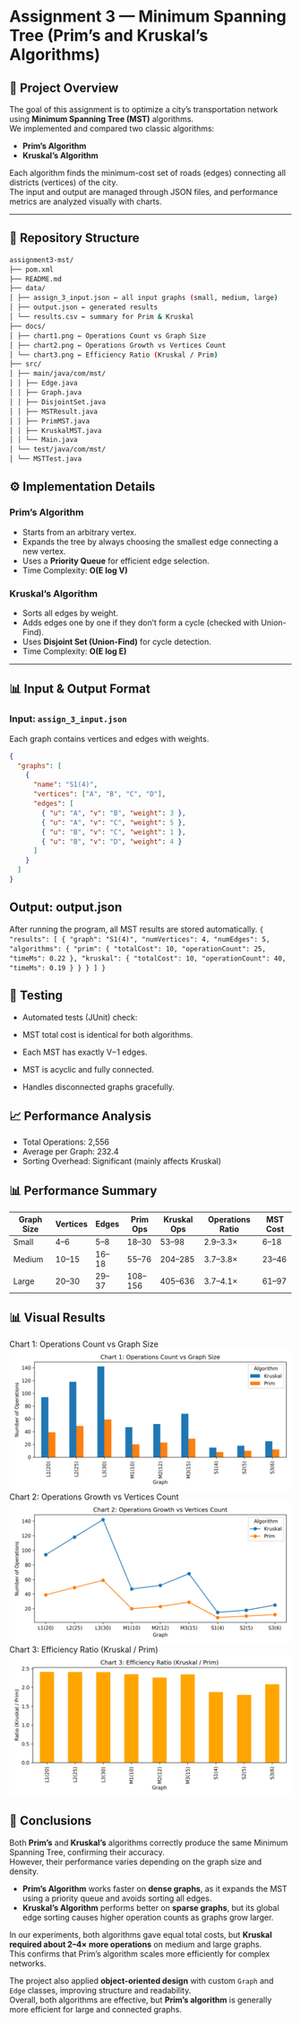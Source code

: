 # **Assignment 3 — Minimum Spanning Tree (Prim’s and Kruskal’s Algorithms)**

## 🧩 **Project Overview**
The goal of this assignment is to optimize a city’s transportation network using **Minimum Spanning Tree (MST)** algorithms.  
We implemented and compared two classic algorithms:
- **Prim’s Algorithm**
- **Kruskal’s Algorithm**

Each algorithm finds the minimum-cost set of roads (edges) connecting all districts (vertices) of the city.  
The input and output are managed through JSON files, and performance metrics are analyzed visually with charts.

---

## 📁 **Repository Structure**
```bash
assignment3-mst/
├── pom.xml
├── README.md
├── data/
│ ├── assign_3_input.json ← all input graphs (small, medium, large)
│ ├── output.json ← generated results
│ └── results.csv ← summary for Prim & Kruskal
├── docs/
│ ├── chart1.png ← Operations Count vs Graph Size
│ ├── chart2.png ← Operations Growth vs Vertices Count
│ └── chart3.png ← Efficiency Ratio (Kruskal / Prim)
├── src/
│ ├── main/java/com/mst/
│ │ ├── Edge.java
│ │ ├── Graph.java
│ │ ├── DisjointSet.java
│ │ ├── MSTResult.java
│ │ ├── PrimMST.java
│ │ ├── KruskalMST.java
│ │ └── Main.java
│ └── test/java/com/mst/
│ └── MSTTest.java
```
## ⚙️ **Implementation Details**

### **Prim’s Algorithm**
- Starts from an arbitrary vertex.
- Expands the tree by always choosing the smallest edge connecting a new vertex.
- Uses a **Priority Queue** for efficient edge selection.
- Time Complexity: **O(E log V)**

### **Kruskal’s Algorithm**
- Sorts all edges by weight.
- Adds edges one by one if they don’t form a cycle (checked with Union-Find).
- Uses **Disjoint Set (Union-Find)** for cycle detection.
- Time Complexity: **O(E log E)**

---

## 📊 **Input & Output Format**

### **Input: `assign_3_input.json`**
Each graph contains vertices and edges with weights.

```json
{
  "graphs": [
    {
      "name": "S1(4)",
      "vertices": ["A", "B", "C", "D"],
      "edges": [
        { "u": "A", "v": "B", "weight": 3 },
        { "u": "A", "v": "C", "weight": 5 },
        { "u": "B", "v": "C", "weight": 1 },
        { "u": "B", "v": "D", "weight": 4 }
      ]
    }
  ]
}
```
## Output: output.json

After running the program, all MST results are stored automatically.
``
{
"results": [
{
"graph": "S1(4)",
"numVertices": 4,
"numEdges": 5,
"algorithms": {
"prim": { "totalCost": 10, "operationCount": 25, "timeMs": 0.22 },
"kruskal": { "totalCost": 10, "operationCount": 40, "timeMs": 0.19 }
}
}
]
}
``
## 🧠 Testing

- Automated tests (JUnit) check:

- MST total cost is identical for both algorithms.

- Each MST has exactly V−1 edges.

- MST is acyclic and fully connected.

- Handles disconnected graphs gracefully.

## 📈 Performance Analysis

- Total Operations: 2,556
- Average per Graph: 232.4
- Sorting Overhead: Significant (mainly affects Kruskal)

## 📊 Performance Summary

| Graph Size | Vertices | Edges | Prim Ops | Kruskal Ops | Operations Ratio | MST Cost |
| ---------- | -------- | ----- | -------- | ----------- | ---------------- | -------- |
| Small      | 4–6      | 5–8   | 18–30    | 53–98       | 2.9–3.3×         | 6–18     |
| Medium     | 10–15    | 16–18 | 55–76    | 204–285     | 3.7–3.8×         | 23–46    |
| Large      | 20–30    | 29–37 | 108–156  | 405–636     | 3.7–4.1×         | 61–97    |

## 📊 Visual Results
Chart 1: Operations Count vs Graph Size
![chart1.png](docs/chart1.png)
Chart 2: Operations Growth vs Vertices Count
![chart2.png](docs/chart2.png)
Chart 3: Efficiency Ratio (Kruskal / Prim)
![chart3.png](docs/chart3.png)

## 🧩 Conclusions

Both **Prim’s** and **Kruskal’s** algorithms correctly produce the same Minimum Spanning Tree, confirming their accuracy.  
However, their performance varies depending on the graph size and density.

- **Prim’s Algorithm** works faster on **dense graphs**, as it expands the MST using a priority queue and avoids sorting all edges.
- **Kruskal’s Algorithm** performs better on **sparse graphs**, but its global edge sorting causes higher operation counts as graphs grow larger.

In our experiments, both algorithms gave equal total costs, but **Kruskal required about 2–4× more operations** on medium and large graphs.  
This confirms that Prim’s algorithm scales more efficiently for complex networks.

The project also applied **object-oriented design** with custom `Graph` and `Edge` classes, improving structure and readability.  
Overall, both algorithms are effective, but **Prim’s algorithm** is generally more efficient for large and connected graphs.




